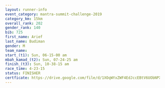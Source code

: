 ```yaml
---
layout: runner-info 
event_category: mantra-summit-challenge-2019 
category_km: 15km 
overall_rank: 202
gender_rank: 140
bib: 725
first_name: Arief
last_name: Budiman
gender: M
team_name: 
start_(t1): Sun, 06-15-00 am
mbah_kamad_(t2): Sun, 07-24-25 am
finish_(t3): Sun, 10-38-15 am
race_time: 4-23-15
status: FINISHER
certficate: https-//drive.google.com/file/d/1XOqWYxZWF4EdJccEBtV6UObNPX4Ayyiw/view?usp=sharing
---
```

